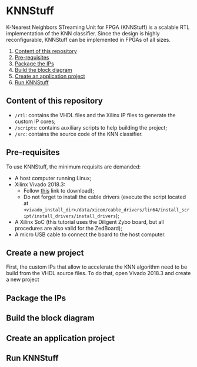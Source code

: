 # KNNStuff
K-Nearest Neighbors STreaming Unit for FPGA (KNNStuff) is a scalable RTL implementation of the KNN classifier. Since the design is highly reconfigurable, KNNStuff can be implemented in FPGAs of all sizes.

1. [Content of this repository](#content-of-this-repository)
2. [Pre-requisites](#pre-requisites)
3. [Package the IPs](#package-the-ips)
4. [Build the block diagram](#build-the-block-diagram)
5. [Create an application project](#create-an-application-project)
6. [Run KNNStuff](#run-knn-stuff)

## Content of this repository
* `/rtl`: contains the VHDL files and the Xilinx IP files to generate the custom IP cores;
* `/scripts`: contains auxiliary scripts to help building the project;
* `/src`: contains the source code of the KNN classifier.

## Pre-requisites
To use KNNStuff, the minimum requisits are demanded:
* A host computer running Linux;
* Xilinx Vivado 2018.3:
  * Follow [this](https://www.xilinx.com/support/download/index.html/content/xilinx/en/downloadNav/vivado-design-tools/2018-3.html) link to download);
  * Do not forget to install the cable drivers (execute the script located at `<vivado_install_dir>/data/xicom/cable_drivers/lin64/install_script/install_drivers/install_drivers`);
* A Xilinx SoC (this tutorial uses the Diligent Zybo board, but all procedures are also valid for the ZedBoard);
* A micro USB cable to connect the board to the host computer.

## Create a new project
First, the custom IPs that allow to accelerate the KNN algorithm need to be build from the VHDL source files. To do that, open Vivado 2018.3 and create a new project

## Package the IPs
## Build the block diagram
## Create an application project
## Run KNNStuff
